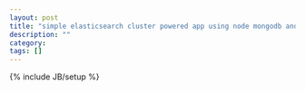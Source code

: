 ```yaml
---
layout: post
title: "simple elasticsearch cluster powered app using node mongodb and compose.io"
description: ""
category: 
tags: []
---
```

{% include JB/setup %}
